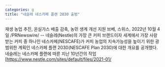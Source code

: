 ```yaml
---
categories: g
title: "네슬레 네스카페 플랜 2030 출범"
---
```

재생 농업 추진, 온실가스 배출 감축, 농민 생계 개선 지원    브베, 스위스, 2022년 10월 4일 /PRNewswire/ --&nbsp;네슬레(Nestle)의 가장 큰 커피 브랜드이자 세계에서 가장 사랑받는 커피 중 하나인 네스카페(NESCAFE)가 커피 농업의 지속가능성을 높이기 위한 광범위한 계획인 네스카페 플랜 2030(NESCAFE Plan 2030)에 대한 개요를 공개했다. 네슬레는 네스카페 플랜에 따른 지난 10년간의 작업[https://www.nestle.com/sites/default/files/2021-01/